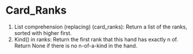 # Card_Ranks

1. List comprehension (replacing) (card_ranks): Return a list of the ranks, sorted with higher first. 
2. Kind() in ranks: Return the first rank that this hand has exactly n of. Return None if there is no n-of-a-kind in the hand.
